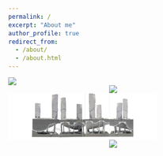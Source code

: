 ```yaml
---
permalink: /
excerpt: "About me"
author_profile: true
redirect_from: 
  - /about/
  - /about.html
---
```


<img align="left" src="../images/Homepage_design1.gif" width=300>

<img align="right" src="../images/Homepage_design2.jpg" width=300>

<img align="left" src="../images/Homepage_design3.jpg" width=300>

<img align="right" src="../images/Homepage_design4.jpg" width=300>

